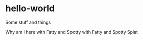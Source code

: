 # hello-world
Some stuff and things

Why am I here with Fatty and Spotty with Fatty and Spotty
Splat
